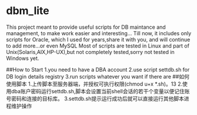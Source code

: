 # dbm_lite
This project meant to provide useful scripts for DB maintance and management, to make work easier and interesting...
Till now, it includes only scripts for Oracle, which I used for years,share it with you, and will continue to add more...or even MySQL
Most of scripts are tested in Linux and part of Unix(Solaris,AIX,HP-UX),but not completely tested,sorry not tested in Windows yet.

##How to Start
1.you need to have a DBA account
2.use script settdb.sh for DB login details registry
3.run scripts whatever you want if there are
##如何使用脚本
1.上传脚本至服务器端，并授权可执行权限(chmod u+x *.sh)。13
2.使用dba账户密码运行settdb.sh,脚本会设置当前shell会话的若干个变量以便记住账号密码和连接的目标库。
3.settdb.sh提示运行成功后就可以直接运行其他脚本进程维护操作
